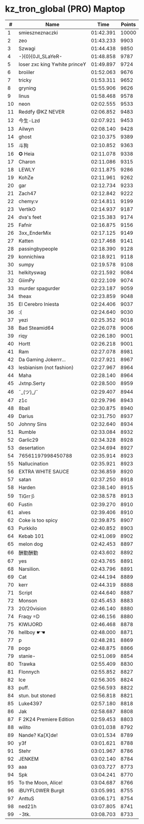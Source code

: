 # kz_tron_global (PRO) Maptop

|  # | Name | Time | Points |
|-------------- | -------------- | -------------- | -------------- | 
| 1 | smieszneznaczki | 01:42.391 | 10000 | 
| 2 | zeo | 01:43.233 | 9903 | 
| 3 | Szwagi | 01:44.438 | 9850 | 
| 4 | -}{0}{0JI_SLaYeR- | 01:48.858 | 9787 | 
| 5 | loser zxc king ϒwhite princeϒ | 01:49.897 | 9724 | 
| 6 | broiiler | 01:52.063 | 9676 | 
| 7 | tricky | 01:53.311 | 9652 | 
| 8 | gryning | 01:55.906 | 9626 | 
| 9 | linus | 01:58.468 | 9578 | 
| 10 | neon | 02:02.555 | 9533 | 
| 11 | Reddfy @KZ NEVER | 02:06.852 | 9483 | 
| 12 | 今生-Lzd | 02:07.921 | 9453 | 
| 13 | Ailwyn | 02:08.140 | 9428 | 
| 14 | ghost | 02:10.375 | 9389 | 
| 15 | 斗狗 | 02:10.852 | 9363 | 
| 16 | ✪ Heia | 02:11.078 | 9338 | 
| 17 | Charon | 02:11.086 | 9315 | 
| 18 | LEWLY | 02:11.875 | 9286 | 
| 19 | KohZe | 02:11.961 | 9262 | 
| 20 | gar | 02:12.734 | 9233 | 
| 21 | Zach47 | 02:12.842 | 9222 | 
| 22 | chemy:v | 02:14.811 | 9199 | 
| 23 | VertikO | 02:14.937 | 9187 | 
| 24 | dva's feet | 02:15.383 | 9174 | 
| 25 | Fafnir | 02:16.875 | 9156 | 
| 26 | 3xx_EnderMix | 02:17.125 | 9149 | 
| 27 | Katten | 02:17.468 | 9141 | 
| 28 | passingbypeople | 02:18.390 | 9128 | 
| 29 | konnichiwa | 02:18.921 | 9118 | 
| 30 | sumpy | 02:19.578 | 9108 | 
| 31 | helkityswag | 02:21.592 | 9084 | 
| 32 | GiimPy | 02:22.109 | 9074 | 
| 33 | murder spagurder | 02:23.187 | 9059 | 
| 34 | theax | 02:23.859 | 9048 | 
| 35 | El Cerebro Iniesta | 02:24.406 | 9037 | 
| 36 | :( | 02:24.640 | 9030 | 
| 37 | yezi | 02:25.352 | 9018 | 
| 38 | Bad Steamid64 | 02:26.078 | 9006 | 
| 39 | riqy | 02:26.180 | 9001 | 
| 40 | Hortt | 02:26.218 | 9001 | 
| 41 | Ram | 02:27.078 | 8981 | 
| 42 | Da Gaming Jokerrr... | 02:27.921 | 8967 | 
| 43 | lesbianism (not fashion) | 02:27.967 | 8964 | 
| 44 | Maha | 02:28.140 | 8964 | 
| 45 | Jxtnp.Serty | 02:28.500 | 8959 | 
| 46 | ¯\_(ツ)_/¯ | 02:29.407 | 8944 | 
| 47 | z1c | 02:29.796 | 8943 | 
| 48 | 8ball | 02:30.875 | 8940 | 
| 49 | Darius | 02:31.750 | 8937 | 
| 50 | Johnny Sins | 02:32.640 | 8934 | 
| 51 | Rumble | 02:33.084 | 8932 | 
| 52 | Garlic29 | 02:34.328 | 8928 | 
| 53 | desertation | 02:34.694 | 8927 | 
| 54 | 76561197998450788 | 02:35.914 | 8923 | 
| 55 | Nallucination | 02:35.921 | 8923 | 
| 56 | EXTRA WHITE SAUCE | 02:36.859 | 8920 | 
| 57 | satan | 02:37.250 | 8918 | 
| 58 | Harden | 02:38.140 | 8915 | 
| 59 | TiGrr彡 | 02:38.578 | 8913 | 
| 60 | Fustin | 02:39.270 | 8910 | 
| 61 | alves | 02:39.406 | 8910 | 
| 62 | Coke is too spicy | 02:39.875 | 8907 | 
| 63 | Purkkilo | 02:40.852 | 8903 | 
| 64 | Kebab 101 | 02:41.069 | 8902 | 
| 65 | melon dog | 02:42.453 | 8897 | 
| 66 | 酬勤酬勤 | 02:43.602 | 8892 | 
| 67 | yes | 02:43.765 | 8891 | 
| 68 | Narsilion. | 02:43.796 | 8891 | 
| 69 | Cat | 02:44.194 | 8889 | 
| 70 | kerr | 02:44.319 | 8888 | 
| 71 | Script | 02:44.640 | 8887 | 
| 72 | Monson | 02:45.453 | 8883 | 
| 73 | 20/20vision | 02:46.140 | 8880 | 
| 74 | Fraqy =D | 02:46.156 | 8880 | 
| 75 | KIWIJORD | 02:46.468 | 8878 | 
| 76 | hellboy ☛☚ | 02:48.000 | 8871 | 
| 77 | p | 02:48.281 | 8869 | 
| 78 | pogo | 02:48.875 | 8866 | 
| 79 | stanie- | 02:51.069 | 8854 | 
| 80 | Trawka | 02:55.409 | 8830 | 
| 81 | Flonnych | 02:55.852 | 8827 | 
| 82 | Ice | 02:56.305 | 8824 | 
| 83 | puff. | 02:56.593 | 8822 | 
| 84 | stun. but stoned | 02:56.818 | 8821 | 
| 85 | Luke4397 | 02:57.180 | 8818 | 
| 86 | Jak | 02:58.687 | 8808 | 
| 87 | F 2K24 Premiere Edition | 02:59.453 | 8803 | 
| 88 | wilito | 03:01.038 | 8792 | 
| 89 | Nande? Ka[X]de! | 03:01.534 | 8789 | 
| 90 | y3f | 03:01.621 | 8788 | 
| 91 | Stehr | 03:01.967 | 8786 | 
| 92 | JENKEM | 03:02.140 | 8784 | 
| 93 | aaa | 03:03.727 | 8773 | 
| 94 | Spk | 03:04.241 | 8770 | 
| 95 | To the Moon, Alice! | 03:04.687 | 8766 | 
| 96 | iBUYFL0WER Burgit | 03:05.991 | 8755 | 
| 97 | AnttuS | 03:06.171 | 8754 | 
| 98 | ned21h | 03:07.805 | 8741 | 
| 99 | -3tk. | 03:08.703 | 8733 | 

